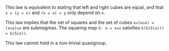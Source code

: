 This law is equivalent to stating that left and right cubes are equal, and that `x ◇ (y ◇ x)` and `(x ◇ x) ◇ y` only depend on `x`.

This law implies that the set of squares and the set of cubes `x◇(x◇x) = (x◇x)◇x` are submagmas.  The squaring map `S: x ↦ x◇x` satisfies `S(S(S(x))) = S(S(x))`.

This law cannot hold in a non-trivial quasigroup.
